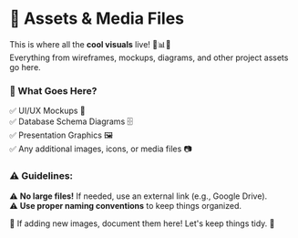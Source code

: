 # 🎨 Assets & Media Files

This is where all the **cool visuals** live! 📸📊✨  
Everything from wireframes, mockups, diagrams, and other project assets go here.

### 📌 What Goes Here?
✅ UI/UX Mockups 🎨  
✅ Database Schema Diagrams 🗄️  
✅ Presentation Graphics 🖼️  
✅ Any additional images, icons, or media files 📷  

### ⚠️ Guidelines:
⚠️ **No large files!** If needed, use an external link (e.g., Google Drive).  
⚠️ **Use proper naming conventions** to keep things organized.  

📢 If adding new images, document them here! Let's keep things tidy. 🚀  

